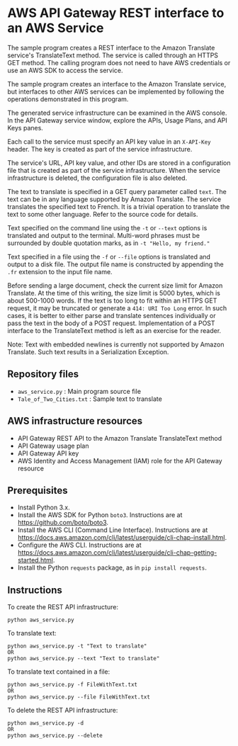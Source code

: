 # AWS API Gateway REST interface to an AWS Service

The sample program creates a REST interface to the Amazon Translate service's TranslateText
method. The service is called through an HTTPS GET method. The calling program does not need
to have AWS credentials or use an AWS SDK to access the service.

The sample program creates an interface to the Amazon Translate service, but interfaces to other
AWS services can be implemented by following the operations demonstrated in this program.

The generated service infrastructure can be examined in the AWS console. In the API Gateway
service window, explore the APIs, Usage Plans, and API Keys panes.

Each call to the service must specify an API key value in an `X-API-Key` header. The key is 
created as part of the service infrastructure.

The service's URL, API key value, and other IDs are stored in a configuration file that is created
as part of the service infrastructure. When the service infrastructure is deleted, the configuration
file is also deleted.

The text to translate is specified in a GET query parameter called `text`. The text can be in
any language supported by Amazon Translate. The service translates the specified text to French.
It is a trivial operation to translate the text to some other language. Refer to the source code
for details.   

Text specified on the command line using the `-t` or `--text` options is translated and output to 
the terminal. Multi-word phrases must be surrounded by double quotation marks, as in `-t "Hello, my
friend."`

Text specified in a file using the `-f` or `--file` options is translated and output to a disk file.
The output file name is constructed by appending the `.fr` extension to the input file name.

Before sending a large document, check the current size limit for Amazon Translate. At the time of
this writing, the size limit is 5000 bytes, which is about 500-1000 words. If the text is too
long to fit within an HTTPS GET request, it may be truncated or generate a `414: URI Too Long`
error. In such cases, it is better to either parse and translate sentences individually or pass
the text in the body of a POST request. Implementation of a POST interface to the TranslateText
method is left as an exercise for the reader.

Note: Text with embedded newlines is currently not supported by Amazon Translate. Such text results 
in a Serialization Exception.

## Repository files

* `aws_service.py` : Main program source file
* `Tale_of_Two_Cities.txt` : Sample text to translate 

## AWS infrastructure resources

* API Gateway REST API to the Amazon Translate TranslateText method
* API Gateway usage plan
* API Gateway API key
* AWS Identity and Access Management (IAM) role for the API Gateway resource

## Prerequisites

* Install Python 3.x.
* Install the AWS SDK for Python `boto3`. Instructions are at https://github.com/boto/boto3.
* Install the AWS CLI (Command Line Interface). Instructions are at 
  https://docs.aws.amazon.com/cli/latest/userguide/cli-chap-install.html.
* Configure the AWS CLI. Instructions are at 
  https://docs.aws.amazon.com/cli/latest/userguide/cli-chap-getting-started.html.
* Install the Python `requests` package, as in `pip install requests`.

## Instructions

To create the REST API infrastructure:

    python aws_service.py

To translate text:

    python aws_service.py -t "Text to translate"
    OR
    python aws_service.py --text "Text to translate"
    
To translate text contained in a file:

    python aws_service.py -f FileWithText.txt
    OR
    python aws_service.py --file FileWithText.txt
    
To delete the REST API infrastructure:

    python aws_service.py -d
    OR
    python aws_service.py --delete
